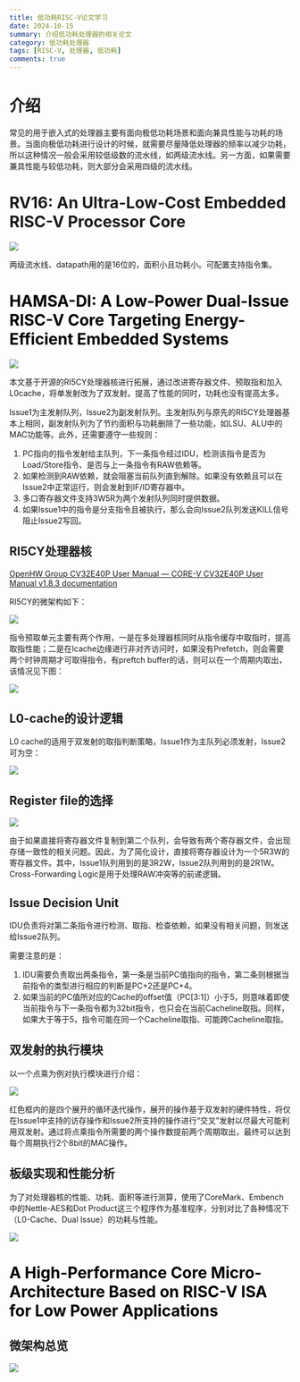 ```yaml
---
title: 低功耗RISC-V论文学习
date: 2024-10-15
summary: 介绍低功耗处理器的相关论文
category: 低功耗处理器
tags: [RISC-V, 处理器, 低功耗]
comments: true
---
```


# 介绍

常见的用于嵌入式的处理器主要有面向极低功耗场景和面向兼具性能与功耗的场景。当面向极低功耗进行设计的时候，就需要尽量降低处理器的频率以减少功耗，所以这种情况一般会采用较低级数的流水线，如两级流水线。另一方面，如果需要兼具性能与较低功耗，则大部分会采用四级的流水线。

# RV16: An Ultra-Low-Cost Embedded RISC-V Processor Core

![](https://cdn.nlark.com/yuque/0/2024/png/29081281/1728543464233-3f68bc32-e4d2-47ed-9c24-3d96ccddc079.png)

两级流水线、datapath用的是16位的，面积小且功耗小。可配置支持指令集。

# <font style="color:rgb(0,0,0);">HAMSA-DI: A Low-Power Dual-Issue RISC-V Core Targeting Energy-Efficient Embedded Systems</font>

![](https://cdn.nlark.com/yuque/0/2024/png/29081281/1728720821741-52ff7e81-1893-422b-be7f-5343633a6644.png)

本文基于开源的RI5CY处理器核进行拓展，通过改进寄存器文件、预取指和加入L0cache，将单发射改为了双发射。提高了性能的同时，功耗也没有提高太多。

Issue1为主发射队列，Issue2为副发射队列。主发射队列与原先的RI5CY处理器基本上相同，副发射队列为了节约面积与功耗删除了一些功能，如LSU、ALU中的MAC功能等。此外，还需要遵守一些规则：

1. PC指向的指令发射给主队列，下一条指令经过IDU，检测该指令是否为Load/Store指令、是否与上一条指令有RAW依赖等。
2. 如果检测到RAW依赖，就会阻塞当前队列直到解除。如果没有依赖且可以在Issue2中正常运行，则会发射到IF/ID寄存器中。
3. 多口寄存器文件支持3W5R为两个发射队列同时提供数据。
4. 如果Issue1中的指令是分支指令且被执行，那么会向Issue2队列发送KILL信号阻止Issue2写回。

## RI5CY处理器核

[OpenHW Group CV32E40P User Manual — CORE-V CV32E40P User Manual v1.8.3 documentation](https://docs.openhwgroup.org/projects/cv32e40p-user-manual/en/latest/index.html)

RI5CY的微架构如下：

![](https://cdn.nlark.com/yuque/0/2024/png/29081281/1728787045714-810ca11e-2089-4935-9e36-be45e1c94a54.png)

指令预取单元主要有两个作用，一是在多处理器核同时从指令缓存中取指时，提高取指性能；二是在Icache边缘进行非对齐访问时，如果没有Prefetch，则会需要两个时钟周期才可取得指令，有preftch buffer的话，则可以在一个周期内取出，该情况见下图：

![](https://cdn.nlark.com/yuque/0/2024/png/29081281/1728788302581-9bd7398b-4632-45f8-9583-51dee502b801.png)

## L0-cache的设计逻辑

L0 cache的适用于双发射的取指判断策略，Issue1作为主队列必须发射，Issue2可为空：

![](https://cdn.nlark.com/yuque/0/2024/gif/29081281/1728806684764-71559944-dbba-4abb-999b-44f05489b85e.gif)

## Register file的选择

![](https://cdn.nlark.com/yuque/0/2024/png/29081281/1728889437526-4cbd060b-f37e-4bb1-9f10-2279d0640c46.png)

由于如果直接将寄存器文件复制到第二个队列，会导致有两个寄存器文件，会出现存储一致性的相关问题。因此，为了简化设计，直接将寄存器设计为一个5R3W的寄存器文件。其中，Issue1队列用到的是3R2W，Issue2队列用到的是2R1W。Cross-Forwarding Logic是用于处理RAW冲突等的前递逻辑。

## Issue Decision Unit

IDU负责将对第二条指令进行检测、取指、检查依赖，如果没有相关问题，则发送给Issue2队列。

需要注意的是：

1. IDU需要负责取出两条指令，第一条是当前PC值指向的指令，第二条则根据当前指令的类型进行相应的判断是PC+2还是PC+4。
2. 如果当前的PC值所对应的Cache的offset值（PC[3:1]）小于5，则意味着即使当前指令与下一条指令都为32bit指令，也只会在当前Cacheline取指。同样，如果大于等于5，指令可能在同一个Cacheline取指、可能跨Cacheline取指。

## 双发射的执行模块

以一个点乘为例对执行模块进行介绍：

![](https://cdn.nlark.com/yuque/0/2024/png/29081281/1728904563104-429978e7-6809-4752-a5b1-59fddedf0cec.png)

红色框内的是四个展开的循环迭代操作，展开的操作基于双发射的硬件特性，将仅在Issue1中支持的访存操作和Issue2所支持的操作进行“交叉”发射以尽最大可能利用双发射。通过将点乘指令所需要的两个操作数提前两个周期取出，最终可以达到每个周期执行2个8bit的MAC操作。

## 板级实现和性能分析

为了对处理器核的性能、功耗、面积等进行测算，使用了CoreMark、Embench中的Nettle-AES和Dot Product这三个程序作为基准程序，分别对比了各种情况下（L0-Cache、Dual Issue）的功耗与性能。

![](https://cdn.nlark.com/yuque/0/2024/png/29081281/1728915891479-5f3384d8-cd21-49ab-973b-96ecfdfebbfc.png)

# <font style="color:rgb(0,0,0);">A High-Performance Core Micro-Architecture Based on RISC-V ISA for Low Power Applications</font>

## 微架构总览

![](https://cdn.nlark.com/yuque/0/2024/png/29081281/1728916106080-e8368043-a1a7-4d7e-835b-a16ba032166c.png)
